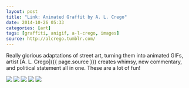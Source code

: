 ```yaml
---
layout: post
title: "Link: Animated Graffit by A. L. Crego"
date: 2014-10-26 05:33
categories: [art]
tags: [graffiti, anigif, a-l-crego, images]
source: http://alcrego.tumblr.com/
---
```

Really glorious adaptations of street art, turning them into animated GIFs, artist [A. L. Crego]({{ page.source }}) creates whimsy, new commentary, and political statement all in one. These are a lot of fun!

![](http://tt.imageshare.s3.amazonaws.com/blog/art/alcrego-animated-graffiti/alcrego3.gif)
![](http://tt.imageshare.s3.amazonaws.com/blog/art/alcrego-animated-graffiti/alcrego3zzz.gif)
![](http://tt.imageshare.s3.amazonaws.com/blog/art/alcrego-animated-graffiti/alcrego4.gif)
![](http://tt.imageshare.s3.amazonaws.com/blog/art/alcrego-animated-graffiti/alcrego4zzzz.gif)
![](http://tt.imageshare.s3.amazonaws.com/blog/art/alcrego-animated-graffiti/alcregofirst.gif)
